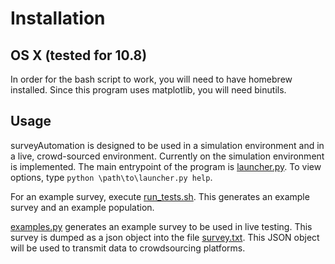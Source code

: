 Installation 
==

OS X (tested for 10.8)
--
In order for the bash script to work, you will need to have homebrew installed. Since this program uses matplotlib, you will need binutils.

Usage
--
surveyAutomation is designed to be used in a simulation environment and in a live, crowd-sourced environment. Currently on the simulation environment is implemented. The main entrypoint of the program is [launcher.py](https://github.com/etosch/surveyAutomation/blob/master/src/survey/launcher.py). To view options, type `python \path\to\launcher.py help`.

For an example survey, execute [run_tests.sh](https://github.com/etosch/surveyAutomation/blob/master/run_test.sh). This generates an example survey and an example population. 

[examples.py](https://github.com/etosch/surveyAutomation/blob/master/src/examples.py) generates an example survey to be used in live testing. This survey is dumped as a json object into the file [survey.txt](https://github.com/etosch/surveyAutomation/blob/master/src/survey.txt). This JSON object will be used to transmit data to crowdsourcing platforms.